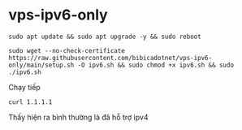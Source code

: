 # vps-ipv6-only
```shell
sudo apt update && sudo apt upgrade -y && sudo reboot
```

```shell
sudo wget --no-check-certificate https://raw.githubusercontent.com/bibicadotnet/vps-ipv6-only/main/setup.sh -O ipv6.sh && sudo chmod +x ipv6.sh && sudo ./ipv6.sh
```
Chạy tiếp
```shell
curl 1.1.1.1
```
Thấy hiện ra bình thường là đã hỗ trợ ipv4
